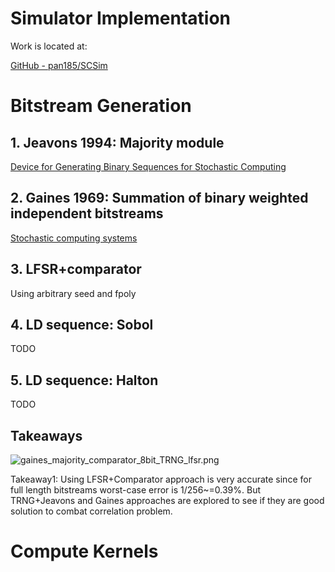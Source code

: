# Simulator Implementation

Work is located at:

[GitHub - pan185/SCSim](https://github.com/pan185/SCSim)

# Bitstream Generation

## 1. Jeavons 1994: Majority module

[Device for Generating Binary Sequences for Stochastic Computing](https://www.notion.so/Device-for-Generating-Binary-Sequences-for-Stochastic-Computing-907932ab99fc4863ab1096504e8e20df) 

## 2. Gaines 1969: Summation of binary weighted independent bitstreams

[Stochastic computing systems](https://www.notion.so/Stochastic-computing-systems-be8fb2b4636540cba62b46747349cbf1) 

## 3. LFSR+comparator

Using arbitrary seed and fpoly

## 4. LD sequence: Sobol

TODO

## 5. LD sequence: Halton

TODO

## Takeaways

![gaines_majority_comparator_8bit_TRNG_lfsr.png](Simulator%20Implementation%20e57ea7aeebda40a7bcf9e71939424b36/gaines_majority_comparator_8bit_TRNG_lfsr.png)

Takeaway1: Using LFSR+Comparator approach is very accurate since for full length bitstreams worst-case error is 1/256~=0.39%. But TRNG+Jeavons and Gaines approaches are explored to see if they are good solution to combat correlation problem.

# Compute Kernels